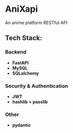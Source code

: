 # AniXapi
An anime platform RESTful API

## Tech Stack:
### Backend
- **FastAPI**  
- **MySQL**
- **SQLalchemy**

### Security & Authentication
- **JWT**
- **hashlib + passlib**

### Other
- **pydantic**
